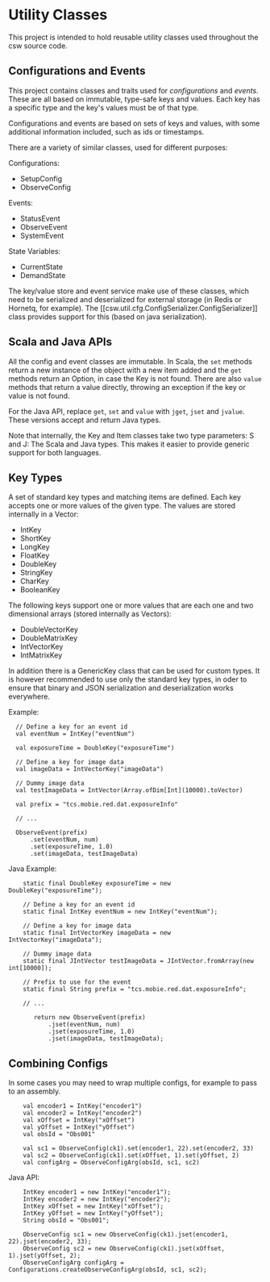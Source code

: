Utility Classes
===============

This project is intended to hold reusable utility classes used throughout the csw source code.

Configurations and Events
--------------------------

This project contains classes and traits used for *configurations* and *events*.
These are all based on immutable, type-safe keys and values. Each key has a specific type
and the key's values must be of that type.

Configurations and events are based on sets of keys and values, with some additional
information included, such as ids or timestamps.

There are a variety of similar classes, used for different purposes:

Configurations:

* SetupConfig
* ObserveConfig

Events:

* StatusEvent
* ObserveEvent
* SystemEvent

State Variables:

* CurrentState
* DemandState

The key/value store and event service make use of these classes, which need to be
serialized and deserialized for external storage (in Redis or Hornetq, for example).
The [[csw.util.cfg.ConfigSerializer.ConfigSerializer]] class provides support for this
(based on java serialization).

Scala and Java APIs
-------------------

All the config and event classes are immutable. In Scala, the `set` methods return a new instance of the object with a
new item added and the `get` methods return an Option, in case the Key is not found. There are also `value` methods
that return a value directly, throwing an exception if the key or value is not found.

For the Java API, replace `get`, `set` and `value` with `jget`, `jset` and `jvalue`. These versions accept and
return Java types.

Note that internally, the Key and Item classes take two type parameters: S and J: The Scala and Java types.
This makes it easier to provide generic support for both languages.

Key Types
---------

A set of standard key types and matching items are defined. Each key accepts one or more values
of the given type. The values are stored internally in a Vector:

* IntKey
* ShortKey
* LongKey
* FloatKey
* DoubleKey
* StringKey
* CharKey
* BooleanKey

The following keys support one or more values that are each one and two dimensional arrays (stored internally as Vectors):

* DoubleVectorKey
* DoubleMatrixKey
* IntVectorKey
* IntMatrixKey

In addition there is a GenericKey class that can be used for custom types. It is however recommended to
use only the standard key types, in oder to ensure that binary and JSON serialization and deserialization
works everywhere.

Example:

```
  // Define a key for an event id
  val eventNum = IntKey("eventNum")

  val exposureTime = DoubleKey("exposureTime")

  // Define a key for image data
  val imageData = IntVectorKey("imageData")

  // Dummy image data
  val testImageData = IntVector(Array.ofDim[Int](10000).toVector)

  val prefix = "tcs.mobie.red.dat.exposureInfo"

  // ...

  ObserveEvent(prefix)
      .set(eventNum, num)
      .set(exposureTime, 1.0)
      .set(imageData, testImageData)
```

Java Example:

```
    static final DoubleKey exposureTime = new DoubleKey("exposureTime");

    // Define a key for an event id
    static final IntKey eventNum = new IntKey("eventNum");

    // Define a key for image data
    static final IntVectorKey imageData = new IntVectorKey("imageData");

    // Dummy image data
    static final JIntVector testImageData = JIntVector.fromArray(new int[10000]);

    // Prefix to use for the event
    static final String prefix = "tcs.mobie.red.dat.exposureInfo";

    // ...

       return new ObserveEvent(prefix)
           .jset(eventNum, num)
           .jset(exposureTime, 1.0)
           .jset(imageData, testImageData);

```

Combining Configs
-----------------

In some cases you may need to wrap multiple configs, for example to pass to an assembly.

```
    val encoder1 = IntKey("encoder1")
    val encoder2 = IntKey("encoder2")
    val xOffset = IntKey("xOffset")
    val yOffset = IntKey("yOffset")
    val obsId = "Obs001"

    val sc1 = ObserveConfig(ck1).set(encoder1, 22).set(encoder2, 33)
    val sc2 = ObserveConfig(ck1).set(xOffset, 1).set(yOffset, 2)
    val configArg = ObserveConfigArg(obsId, sc1, sc2)
```

Java API:

```
    IntKey encoder1 = new IntKey("encoder1");
    IntKey encoder2 = new IntKey("encoder2");
    IntKey xOffset = new IntKey("xOffset");
    IntKey yOffset = new IntKey("yOffset");
    String obsId = "Obs001";

    ObserveConfig sc1 = new ObserveConfig(ck1).jset(encoder1, 22).jset(encoder2, 33);
    ObserveConfig sc2 = new ObserveConfig(ck1).jset(xOffset, 1).jset(yOffset, 2);
    ObserveConfigArg configArg = Configurations.createObserveConfigArg(obsId, sc1, sc2);
```
